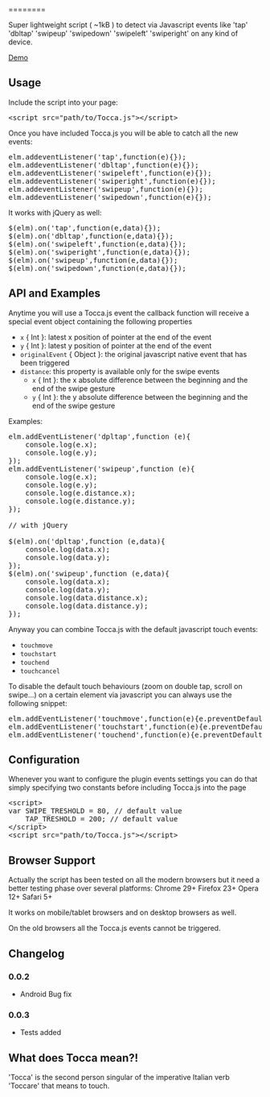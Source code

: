 ========

Super lightweight script ( ~1kB ) to detect via Javascript events like 'tap' 'dbltap' 'swipeup'  'swipedown'  'swipeleft'  'swiperight' on any kind of device.

<a href="http://gianlucaguarini.github.io/Tocca.js/demo.html" target="_blank">Demo</a>

## Usage

Include the script into your page:
<pre lang="html">
&lt;script src="path/to/Tocca.js"&gt;&lt;/script&gt;
</pre>

Once you have included Tocca.js you will be able to catch all the new events:

<pre lang="javascript">
elm.addeventListener('tap',function(e){});
elm.addeventListener('dbltap',function(e){});
elm.addeventListener('swipeleft',function(e){});
elm.addeventListener('swiperight',function(e){});
elm.addeventListener('swipeup',function(e){});
elm.addeventListener('swipedown',function(e){});
</pre>

It works with jQuery as well:
<pre lang="javascript">
$(elm).on('tap',function(e,data){});
$(elm).on('dbltap',function(e,data){});
$(elm).on('swipeleft',function(e,data){});
$(elm).on('swiperight',function(e,data){});
$(elm).on('swipeup',function(e,data){});
$(elm).on('swipedown',function(e,data){});
</pre>

## API and Examples

Anytime you will use a Tocca.js event the callback function will receive a special event object containing the following properties

 - <code>x</code> { Int }: latest x position of pointer at the end of the event
 - <code>y</code> { Int }: latest y position of pointer at the end of the event
 - <code>originalEvent</code> { Object }: the original javascript native event that has been triggered
 - <code>distance</code>: this property is available only for the swipe events
 	- <code>x</code> { Int }: the x absolute difference between the beginning and the end of the swipe gesture 
 	- <code>y</code> { Int }: the y absolute difference between the beginning and the end of the swipe gesture

Examples:

<pre lang="javascript">
elm.addEventListener('dpltap',function (e){
	console.log(e.x);
	console.log(e.y);
});
elm.addEventListener('swipeup',function (e){
	console.log(e.x);
	console.log(e.y);
	console.log(e.distance.x);
	console.log(e.distance.y);
});

// with jQuery

$(elm).on('dpltap',function (e,data){
	console.log(data.x);
	console.log(data.y);
});
$(elm).on('swipeup',function (e,data){
	console.log(data.x);
	console.log(data.y);
	console.log(data.distance.x);
	console.log(data.distance.y);
});
</pre>


Anyway you can combine Tocca.js with the default javascript touch events:

 - <code>touchmove</code>
 - <code>touchstart</code>
 - <code>touchend</code>
 - <code>touchcancel</code>

To disable the default touch behaviours (zoom on double tap, scroll on swipe...) on a certain element via javascript you can always use the following snippet:

<pre lang="javascript">
elm.addEventListener('touchmove',function(e){e.preventDefault()});
elm.addEventListener('touchstart',function(e){e.preventDefault()});
elm.addEventListener('touchend',function(e){e.preventDefault()});
</pre>


## Configuration

Whenever you want to configure the plugin events settings you can do that simply specifying two constants before including Tocca.js into the page

<pre lang="html">
&lt;script&gt;
var SWIPE_TRESHOLD = 80, // default value
	TAP_TRESHOLD = 200; // default value
&lt;/script&gt;
&lt;script src="path/to/Tocca.js"&gt;&lt;/script&gt;
</pre>

## Browser Support

Actually the script has been tested on all the modern browsers but it need a better testing phase over several platforms: Chrome 29+ Firefox 23+ Opera 12+ Safari 5+

It works on mobile/tablet browsers and on desktop browsers as well.

On the old browsers all the Tocca.js events cannot be triggered.

## Changelog

### 0.0.2
 - Android Bug fix

### 0.0.3
 - Tests added

## What does Tocca mean?!

'Tocca' is the second person singular of the imperative Italian verb 'Toccare' that means to touch.
